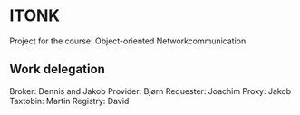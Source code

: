 # ITONK
Project for the course: Object-oriented Networkcommunication

## Work delegation

Broker: Dennis and Jakob
Provider: Bjørn
Requester: Joachim
Proxy: Jakob
Taxtobin: Martin
Registry: David